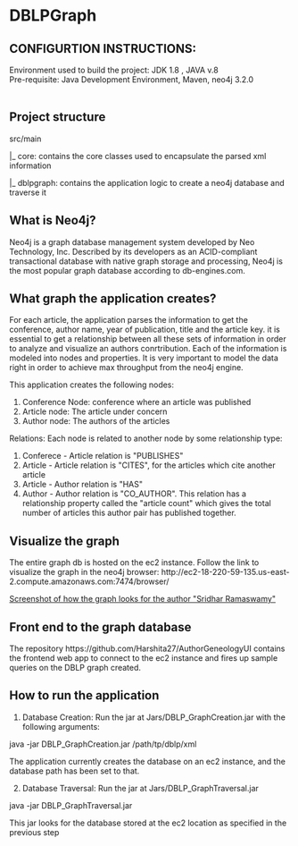 # DBLPGraph
<h2> CONFIGURTION INSTRUCTIONS: </h2>
Environment used to build the project: JDK 1.8 , JAVA v.8<br>
Pre-requisite: Java Development Environment, Maven, neo4j 3.2.0<br> <br>

<h2>Project structure</h2>
src/main

 |_ core: contains the core classes used to encapsulate the parsed xml information
 
 |_ dblpgraph: contains the application logic to create a neo4j database and traverse it
 
<h2> What is Neo4j? </h2>
Neo4j is a graph database management system developed by Neo Technology, Inc. Described by its developers as an ACID-compliant transactional database with native graph storage and processing, Neo4j is the most popular graph database according to db-engines.com.

<h2> What graph the application creates? </h2>
For each article, the application parses the information to get the conference, author name, year of publication, title and the article key.
it is essential to get a relationship between all these sets of information in order to analyze and visualize an authors conrtribution.
Each of the information is modeled into nodes and properties.
It is very important to model the data right in order to achieve max throughput from the neo4j engine.


This application creates the following nodes:
1. Conference Node: conference where an article was published
2. Article node: The article under concern
3. Author node: The authors of the articles

Relations:
Each node is related to another node by some relationship type:
1. Conferece - Article relation is "PUBLISHES"
2. Article - Article relation is "CITES", for the articles which cite another article
3. Article - Author relation is "HAS"
4. Author - Author relation is "CO_AUTHOR". This relation has a relationship property called the "article count" which gives the total number of articles this author pair has published together.

<h2>Visualize the graph</h2>
The entire graph db is hosted on the ec2 instance. 
Follow the link to visualize the graph in the neo4j browser: 
http://ec2-18-220-59-135.us-east-2.compute.amazonaws.com:7474/browser/

[Screenshot of how the graph looks for the author "Sridhar Ramaswamy"](/image/image.png?raw=true "Optional Title")



<h2>Front end to the graph database</h2>
The repository https://github.com/Harshita27/AuthorGeneologyUI contains the frontend web app to connect to the ec2 instance and fires up sample queries on the DBLP graph created.


<h2>How to run the application</h2>

1. Database Creation: Run the jar at Jars/DBLP_GraphCreation.jar with the following arguments:

java -jar DBLP_GraphCreation.jar /path/tp/dblp/xml 

The application currently creates the database on an ec2 instance, and the database path has been set to that.

2. Database Traversal: Run the jar at Jars/DBLP_GraphTraversal.jar

java -jar DBLP_GraphTraversal.jar

This jar looks for the database stored at the ec2 location as specified in the previous step

